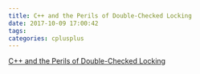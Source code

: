 ```yaml
---
title: C++ and the Perils of Double-Checked Locking
date: 2017-10-09 17:00:42
tags:
categories: cplusplus
---
```

[C++ and the Perils of Double-Checked Locking](/resources/C++_and_the_Perils_of_Double-Checked_Locking.pdf)